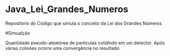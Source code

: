 # Java_Lei_Grandes_Numeros
Repositório do Código que simula o conceito da Lei dos Grandes Números

#Simualção

Quantidade pseudo-aleatórea de partículas colidindo em um detector. Após várias colisões ocorre uma convergência no resultado.
